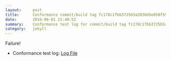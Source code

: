 ```yaml
---
layout:     post
title:      Conformance commit/build tag fc178c1fbb3725b5a2830d5e050f59dafe1ecde2
date:       2016-06-01 21:40:52
summary:    Conformance test log for commit/build tag fc178c1fbb3725b5a2830d5e050f59dafe1ecde2.
category:   jekyll
---
```


Failure!

- Conformance test log: [Log File](http://s3-us-west-2.amazonaws.com/kraken-e2e-logs/conformance/kraken_fc178c1fbb3725b5a2830d5e050f59dafe1ecde2/build-log.txt)
